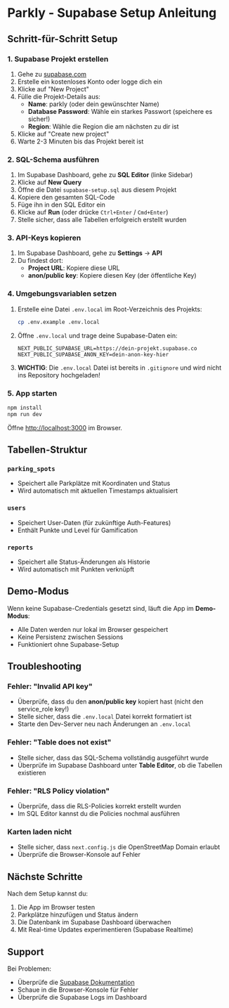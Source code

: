 # Parkly - Supabase Setup Anleitung

## Schritt-für-Schritt Setup

### 1. Supabase Projekt erstellen

1. Gehe zu [supabase.com](https://supabase.com)
2. Erstelle ein kostenloses Konto oder logge dich ein
3. Klicke auf "New Project"
4. Fülle die Projekt-Details aus:
   - **Name**: parkly (oder dein gewünschter Name)
   - **Database Password**: Wähle ein starkes Passwort (speichere es sicher!)
   - **Region**: Wähle die Region die am nächsten zu dir ist
5. Klicke auf "Create new project"
6. Warte 2-3 Minuten bis das Projekt bereit ist

### 2. SQL-Schema ausführen

1. Im Supabase Dashboard, gehe zu **SQL Editor** (linke Sidebar)
2. Klicke auf **New Query**
3. Öffne die Datei `supabase-setup.sql` aus diesem Projekt
4. Kopiere den gesamten SQL-Code
5. Füge ihn in den SQL Editor ein
6. Klicke auf **Run** (oder drücke `Ctrl+Enter` / `Cmd+Enter`)
7. Stelle sicher, dass alle Tabellen erfolgreich erstellt wurden

### 3. API-Keys kopieren

1. Im Supabase Dashboard, gehe zu **Settings** → **API**
2. Du findest dort:
   - **Project URL**: Kopiere diese URL
   - **anon/public key**: Kopiere diesen Key (der öffentliche Key)

### 4. Umgebungsvariablen setzen

1. Erstelle eine Datei `.env.local` im Root-Verzeichnis des Projekts:
   ```bash
   cp .env.example .env.local
   ```

2. Öffne `.env.local` und trage deine Supabase-Daten ein:
   ```
   NEXT_PUBLIC_SUPABASE_URL=https://dein-projekt.supabase.co
   NEXT_PUBLIC_SUPABASE_ANON_KEY=dein-anon-key-hier
   ```

3. **WICHTIG**: Die `.env.local` Datei ist bereits in `.gitignore` und wird nicht ins Repository hochgeladen!

### 5. App starten

```bash
npm install
npm run dev
```

Öffne [http://localhost:3000](http://localhost:3000) im Browser.

## Tabellen-Struktur

### `parking_spots`
- Speichert alle Parkplätze mit Koordinaten und Status
- Wird automatisch mit aktuellen Timestamps aktualisiert

### `users`
- Speichert User-Daten (für zukünftige Auth-Features)
- Enthält Punkte und Level für Gamification

### `reports`
- Speichert alle Status-Änderungen als Historie
- Wird automatisch mit Punkten verknüpft

## Demo-Modus

Wenn keine Supabase-Credentials gesetzt sind, läuft die App im **Demo-Modus**:
- Alle Daten werden nur lokal im Browser gespeichert
- Keine Persistenz zwischen Sessions
- Funktioniert ohne Supabase-Setup

## Troubleshooting

### Fehler: "Invalid API key"
- Überprüfe, dass du den **anon/public key** kopiert hast (nicht den service_role key!)
- Stelle sicher, dass die `.env.local` Datei korrekt formatiert ist
- Starte den Dev-Server neu nach Änderungen an `.env.local`

### Fehler: "Table does not exist"
- Stelle sicher, dass das SQL-Schema vollständig ausgeführt wurde
- Überprüfe im Supabase Dashboard unter **Table Editor**, ob die Tabellen existieren

### Fehler: "RLS Policy violation"
- Überprüfe, dass die RLS-Policies korrekt erstellt wurden
- Im SQL Editor kannst du die Policies nochmal ausführen

### Karten laden nicht
- Stelle sicher, dass `next.config.js` die OpenStreetMap Domain erlaubt
- Überprüfe die Browser-Konsole auf Fehler

## Nächste Schritte

Nach dem Setup kannst du:
1. Die App im Browser testen
2. Parkplätze hinzufügen und Status ändern
3. Die Datenbank im Supabase Dashboard überwachen
4. Mit Real-time Updates experimentieren (Supabase Realtime)

## Support

Bei Problemen:
- Überprüfe die [Supabase Dokumentation](https://supabase.com/docs)
- Schaue in die Browser-Konsole für Fehler
- Überprüfe die Supabase Logs im Dashboard

